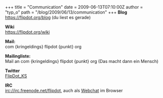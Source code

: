 +++
title = "Communication"
date = 2009-06-13T07:10:00Z
author = "typ_o"
path = "/blog/2009/06/13/communication"
+++
**Blog**  
<https://flipdot.org/blog> (du liest es gerade)

**Wiki**  
<https://flipdot.org/wiki>

**Mail:**  
com {kringeldings} flipdot {punkt} org

**Mailingliste:**  
Mail an com {kringeldings} flipdot {punkt} org (Das macht dann ein
Mensch)

**Twitter**  
[FlipDot\_KS](https://twitter.com/flipdot_kassel)

**IRC**  
<irc://irc.freenode.net/flipdot>, auch als
[Webchat](http://webchat.freenode.net/?channels=flipdot&uio=MTE9NjI30)
im Browser
